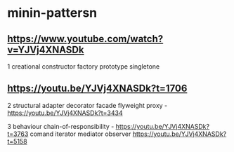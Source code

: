# minin-pattersn

## https://www.youtube.com/watch?v=YJVj4XNASDk

1 creational
constructor
factory
prototype
singletone

## https://youtu.be/YJVj4XNASDk?t=1706

2 structural
adapter
decorator
facade
flyweight
proxy - https://youtu.be/YJVj4XNASDk?t=3434

3 behaviour
chain-of-responsibility - https://youtu.be/YJVj4XNASDk?t=3763
comand
iterator
mediator
observer https://youtu.be/YJVj4XNASDk?t=5158
